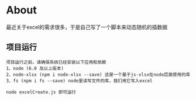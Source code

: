 # About

最近关于excel的需求很多，于是自己写了一个脚本来动态随机的插数据

## 项目运行

```
项目运行之前，请确保系统已经安装以下应用和依赖
1、node (6.0 及以上版本)
2、node-xlsx (npm i node-xlsx --save) 这是一个基于js-xlsx在node层面使用的库
3、fs (npm i fs --save) node里读写文件的库，我们用它写入excel
```

```
node excelCreate.js 即可运行

